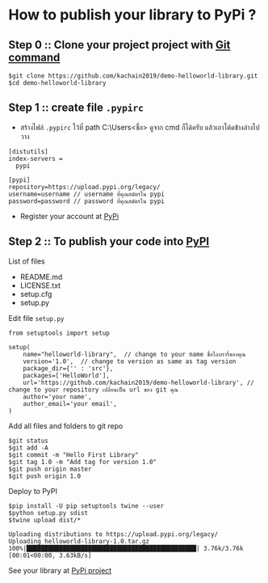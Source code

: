 # How to publish your library to PyPi ?

## Step 0 :: Clone your project project with [Git command](https://git-scm.com/)
```
$git clone https://github.com/kachain2019/demo-helloworld-library.git
$cd demo-helloworld-library
```

## Step 1 :: create file `.pypirc` 
 * สร้างไฟล์ `.pypirc` ไว้ที่ path C:\Users\<ชื่อ> ดูจาก cmd ก็ได้ครับ แล้วเอาโค้ดข่้างล่างไปวาง

```
[distutils]
index-servers =
  pypi

[pypi]
repository=https://upload.pypi.org/legacy/
username=username // username ที่คุณสมัครใน pypi
password=password // password ที่คุณสมัครใน pypi
```

* Register your account at [PyPi](https://pypi.org/)


## Step 2 :: To publish your code into [PyPI](https://pypi.org/)
List of files
* README.md
* LICENSE.txt
* setup.cfg
* setup.py

Edit file `setup.py`
```
from setuptools import setup

setup(
    name="helloworld-library",  // change to your name ชื่อไลบรารี่ของคุณ
    version='1.0',  // change to version as same as tag version
    package_dir={'' : 'src'},
    packages=['HelloWorld'],
    url='https://github.com/kachain2019/demo-helloworld-library', // change to your repository เปลี่ยนเป็น url ของ git คุณ
    author='your name', 
    author_email='your email',
)

```

Add all files and folders to git repo
```
$git status
$git add -A
$git commit -m "Hello First Library"
$git tag 1.0 -m "Add tag for version 1.0"
$git push origin master
$git push origin 1.0
```

Deploy to PyPI
```
$pip install -U pip setuptools twine --user
$python setup.py sdist
$twine upload dist/*

Uploading distributions to https://upload.pypi.org/legacy/
Uploading helloworld-library-1.0.tar.gz
100%|███████████████████████████████████████████████| 3.76k/3.76k [00:01<00:00, 3.63kB/s]
```

See your library at [PyPi project](https://pypi.org/manage/projects/)
